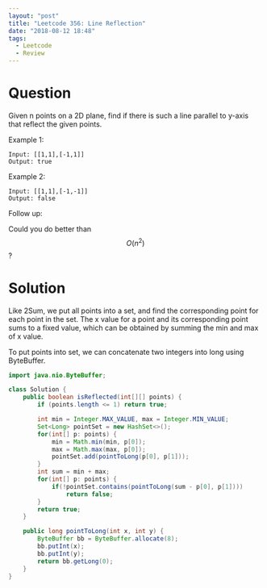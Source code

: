 ```yaml
---
layout: "post"
title: "Leetcode 356: Line Reflection"
date: "2018-08-12 18:48"
tags:
  - Leetcode
  - Review
---
```


# Question
Given n points on a 2D plane, find if there is such a line parallel to y-axis that reflect the given points.

Example 1:
```
Input: [[1,1],[-1,1]]
Output: true
```

Example 2:
```
Input: [[1,1],[-1,-1]]
Output: false
```

Follow up:

Could you do better than $$O(n^2)$$ ?

# Solution
Like 2Sum, we put all points into a set, and find the corresponding point for each point in the set. The x value for a point and its corresponding point sums to a fixed value, which can be obtained by summing the min and max of x value.

To put points into set, we can concatenate two integers into long using ByteBuffer.

```java
import java.nio.ByteBuffer;

class Solution {
    public boolean isReflected(int[][] points) {
        if (points.length <= 1) return true;

        int min = Integer.MAX_VALUE, max = Integer.MIN_VALUE;
        Set<Long> pointSet = new HashSet<>();
        for(int[] p: points) {
            min = Math.min(min, p[0]);
            max = Math.max(max, p[0]);
            pointSet.add(pointToLong(p[0], p[1]));
        }
        int sum = min + max;
        for(int[] p: points) {
            if(!pointSet.contains(pointToLong(sum - p[0], p[1])))
                return false;
        }
        return true;
    }

    public long pointToLong(int x, int y) {
        ByteBuffer bb = ByteBuffer.allocate(8);
        bb.putInt(x);
        bb.putInt(y);
        return bb.getLong(0);
    }
}
```
